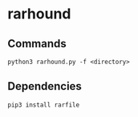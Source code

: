 # rarhound

## Commands

`python3 rarhound.py -f <directory>`

## Dependencies

`pip3 install rarfile`

